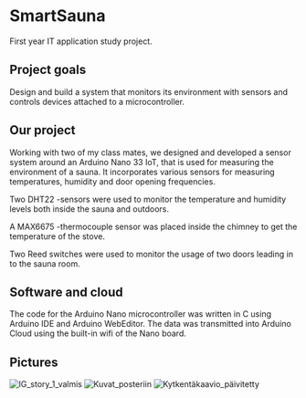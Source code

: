 # SmartSauna
First year IT application study project.

## Project goals
Design and build a system that monitors its environment with sensors and controls devices attached to a microcontroller.

## Our project
Working with two of my class mates, we designed and developed a sensor system around an Arduino Nano 33 IoT, that is used for measuring the environment of a sauna.
It incorporates various sensors for measuring temperatures, humidity and door opening frequencies.

Two DHT22 -sensors were used to monitor the temperature and humidity levels both inside the sauna and outdoors.

A MAX6675 -thermocouple sensor was placed inside the chimney to get the temperature of the stove.

Two Reed switches were used to monitor the usage of two doors leading in to the sauna room.

## Software and cloud
The code for the Arduino Nano microcontroller was written in C using Arduino IDE and Arduino WebEditor.
The data was transmitted into Arduino Cloud using the built-in wifi of the Nano board.

## Pictures
![IG_story_1_valmis](https://github.com/mikkeohukainen/School/assets/128467511/f5742914-0cb5-40ae-a54d-4921eca24012)
![Kuvat_posteriin](https://github.com/mikkeohukainen/School/assets/128467511/820d9a97-725a-4c9e-8043-e3d6081bf9d4)
![Kytkentäkaavio_päivitetty](https://github.com/mikkeohukainen/School/assets/128467511/1e910373-33aa-4203-afd5-aa4ac5ac4dd8)




